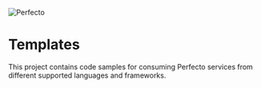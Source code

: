 ![Perfecto](http://www.perfectomobile.com/sites/all/themes/perfecto/img/logo.png)

# Templates
This project contains code samples for consuming Perfecto services from different supported languages and frameworks.
